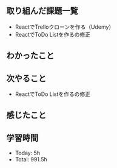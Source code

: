 ## 取り組んだ課題一覧
- ReactでTrelloクローンを作る（Udemy）
- ReactでToDo Listを作るの修正
## わかったこと
## 次やること
- ReactでToDo Listを作るの修正
## 感じたこと
## 学習時間
- Today: 5h
- Total: 991.5h
